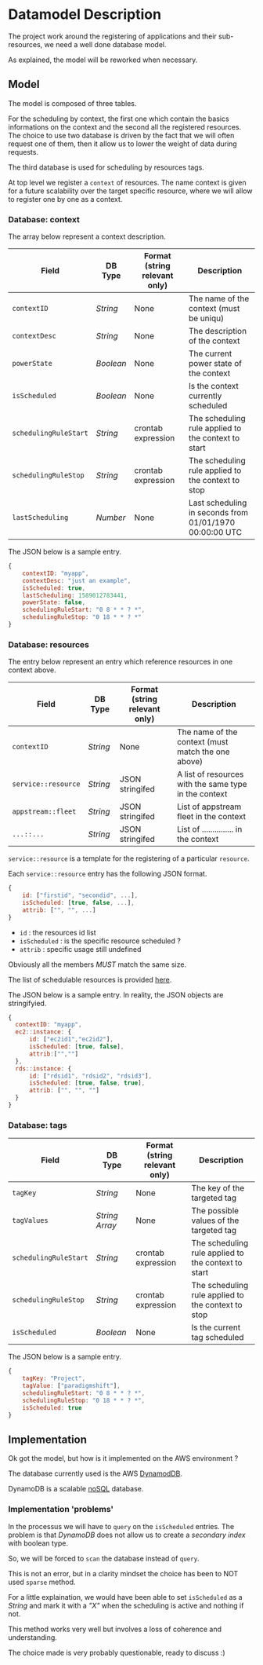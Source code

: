 # Datamodel Description

The project work around the registering of applications and their sub-resources, we need a well done database model.

As explained, the model will be reworked when necessary.

## Model

The model is composed of three tables.

For the scheduling by context, the first one which contain the basics informations on the context and the second all the registered resources.
The choice to use two database is driven by the fact that we will often request one of them, then it allow us to lower the weight of data during requests.

The third database is used for scheduling by resources tags.

At top level we register a `context` of resources. The name context is given for a future scalability over the target specific resource, where we will allow to register one by one as a context.

### Database: context

The array below represent a context description.

| Field                    | DB Type             | Format (string relevant only)    | Description                                                     |
|--------------------------|---------------------|----------------------------------|-----------------------------------------------------------------|
| `contextID`              | _String_            | None                             | The name of the context (must be uniqu)                          |
| `contextDesc`            | _String_            | None                             | The description of the context                                  |
| `powerState`             | _Boolean_           | None                             | The current power state of the context                          |
| `isScheduled`            | _Boolean_           | None                             | Is the context currently scheduled                              |
| `schedulingRuleStart`    | _String_            | crontab expression               | The scheduling rule applied to the context to start             |
| `schedulingRuleStop`     | _String_            | crontab expression               | The scheduling rule applied to the context to stop              |
| `lastScheduling`         | _Number_            | None                             | Last scheduling in seconds from  01/01/1970 00:00:00 UTC        |

The JSON below is a sample entry.

```javascript
{
    contextID: "myapp",
    contextDesc: "just an example",
    isScheduled: true,
    lastScheduling: 1589012783441,
    powerState: false,
    schedulingRuleStart: "0 8 * * ? *",
    schedulingRuleStop: "0 18 * * ? *"
}
```

### Database: resources

The entry below represent an entry which reference resources in one context above.

| Field                    | DB Type             | Format (string relevant only)    | Description                                                  |
|--------------------------|---------------------|----------------------------------|--------------------------------------------------------------|
| `contextID`              | _String_            | None                             | The name of the context (must match the one above)           |
| `service::resource`      | _String_            | JSON stringifed                  | A list of resources with the same type in the context        |
| `appstream::fleet`       | _String_            | JSON stringifed                  | List of appstream fleet in the context                       |
| `...::...`               | _String_            | JSON stringifed                  | List of ............... in the context                       |

`service::resource` is a template for the registering of a particular `resource`.

Each `service::resource` entry has the following JSON format.

```javascript
{
    id: ["firstid", "secondid", ...],
    isScheduled: [true, false, ...],
    attrib: ["", "", ...]
}
```

  * `id` : the resources id list
  * `isScheduled` : is the specific resource scheduled ?
  * `attrib` : specific usage still undefined

Obviously all the members *MUST* match the same size.

The list of schedulable resources is provided [here](../resources.md).

The JSON below is a sample entry. In reality, the JSON objects are stringifyied.

```javascript
{
  contextID: "myapp",
  ec2::instance: {
      id: ["ec2id1","ec2id2"],
      isScheduled: [true, false],
      attrib:["",""]
  },
  rds::instance: {
      id: ["rdsid1", "rdsid2", "rdsid3"],
      isScheduled: [true, false, true],
      attrib: ["", "", ""]
  }
}
```

### Database: tags

| Field                    | DB Type             | Format (string relevant only)    | Description                                                  |
|--------------------------|---------------------|----------------------------------|--------------------------------------------------------------|
| `tagKey`                 | _String_            | None                             | The key of the targeted tag                                  |
| `tagValues`              | _String Array_      | None                             | The possible values of the targeted tag                      |
| `schedulingRuleStart`    | _String_            | crontab expression               | The scheduling rule applied to the context to start          |
| `schedulingRuleStop`     | _String_            | crontab expression               | The scheduling rule applied to the context to stop           |
| `isScheduled`            | _Boolean_           | None                             | Is the current tag scheduled                                 |

The JSON below is a sample entry.

```javascript
{
    tagKey: "Project",
    tagValue: ["paradigmshift"],
    schedulingRuleStart: "0 8 * * ? *",
    schedulingRuleStop: "0 18 * * ? *",
    isScheduled: true
}
```

## Implementation

Ok got the model, but how is it implemented on the AWS environment ?

The database currently used is the AWS [DynamodDB](https://docs.aws.amazon.com/amazondynamodb/latest/developerguide/Introduction.html).

DynamoDB is a scalable [noSQL](https://en.wikipedia.org/wiki/NoSQL) database.

### Implementation 'problems'

In the processus we will have to `query` on the `isScheduled` entries.
The problem is that *DynamoDB* does not allow us to create a *secondary index* with boolean type.

So, we will be forced to `scan` the database instead of `query`.

This is not an error, but in a clarity mindset the choice has been to NOT used `sparse` method.

For a little explaination, we would have been able to set `isScheduled` as a _String_ and mark it with a *"X"* when the scheduling is active and nothing if not.

This method works very well but involves a loss of coherence and understanding.

The choice made is very probably questionable, ready to discuss :)